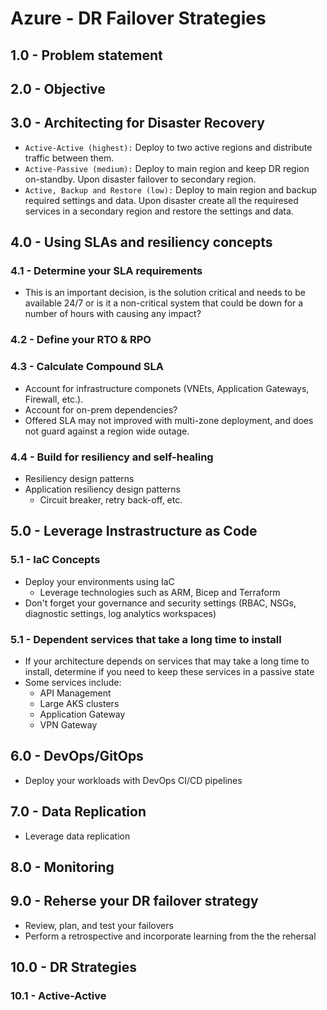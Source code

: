 # Azure - DR Failover Strategies

## 1.0 - Problem statement

## 2.0 - Objective

## 3.0 - Architecting for Disaster Recovery

- ```Active-Active (highest):``` Deploy to two active regions and distribute traffic between them.
- ```Active-Passive (medium):``` Deploy to main region and keep DR region on-standby. Upon disaster failover to secondary region.
- ```Active, Backup and Restore (low):``` Deploy to main region and backup required settings and data. Upon disaster create all the requiresed services in a secondary region and restore the settings and data.

## 4.0 - Using SLAs and resiliency concepts

### 4.1 - Determine your SLA requirements

- This is an important decision, is the solution critical and needs to be available 24/7 or is it a non-critical system that could be down for a number of hours with causing any impact?

### 4.2 - Define your RTO & RPO

### 4.3 - Calculate Compound SLA

- Account for infrastructure componets (VNEts, Application Gateways, Firewall, etc.).
- Account for on-prem dependencies?
- Offered SLA may not improved with multi-zone deployment, and does not guard against a region wide outage.

### 4.4 - Build for resiliency and self-healing

- Resiliency design patterns
- Application resiliency design patterns
  - Circuit breaker, retry back-off, etc.

## 5.0 - Leverage Instrastructure as Code

### 5.1 - IaC Concepts

- Deploy your environments using IaC
  - Leverage technologies such as ARM, Bicep and Terraform
- Don't forget your governance and security settings (RBAC, NSGs, diagnostic settings, log analytics workspaces)

### 5.1 - Dependent services that take a long time to install

- If your architecture depends on services that may take a long time to install, determine if you need to keep these services in a passive state
- Some services include:
  - API Management
  - Large AKS clusters
  - Application Gateway
  - VPN Gateway

## 6.0 - DevOps/GitOps

- Deploy your workloads with DevOps CI/CD pipelines

## 7.0 - Data Replication

- Leverage data replication

## 8.0 - Monitoring

## 9.0 - Reherse your DR failover strategy

- Review, plan, and test your failovers
- Perform a retrospective and incorporate learning from the the rehersal

## 10.0 - DR Strategies

### 10.1 - Active-Active

